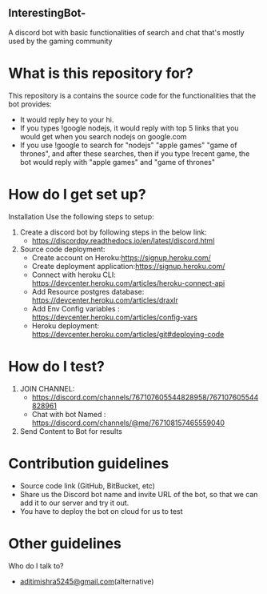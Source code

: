 ## InterestingBot-

A discord bot with basic functionalities of search and chat that's mostly used by the gaming community

# What is this repository for?

This repository is a contains the source code for the functionalities that the
bot provides:
- It would reply hey to your hi.
- If you types !google nodejs, it would reply with top 5 links that you would get when you search nodejs on google.com
- If you use !google to search for "nodejs" "apple games" "game of thrones", and after these searches, 
then if you type !recent game, the bot would reply with "apple games" and "game of thrones"

# How do I get set up?
Installation
Use the following steps to setup:

1. Create a discord bot by following steps in the below link: 
    - https://discordpy.readthedocs.io/en/latest/discord.html
2. Source code deployment:
    - Create account on Heroku:https://signup.heroku.com/ 
    - Create deployment application:https://signup.heroku.com/
    - Connect with heroku CLI: https://devcenter.heroku.com/articles/heroku-connect-api
    - Add Resource postgres database: https://devcenter.heroku.com/articles/draxlr
    - Add Env Config variables : https://devcenter.heroku.com/articles/config-vars
    - Heroku deployment: https://devcenter.heroku.com/articles/git#deploying-code 
        
# How do I test?
1. JOIN CHANNEL: 
    - https://discord.com/channels/767107605544828958/767107605544828961
    - Chat with bot Named : https://discord.com/channels/@me/767108157465559040
2. Send Content to Bot for results 

# Contribution guidelines
- Source code link (GitHub, BitBucket, etc)
- Share us the Discord bot name and invite URL of the bot, so that we can add it to our server and try it out.
- You have to deploy the bot on cloud for us to test
# Other guidelines

Who do I talk to?
- aditimishra5245@gmail.com(alternative)
